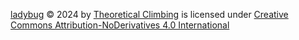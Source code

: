 [ladybug](https://www.theoreticalclimbing.com/product-page/ladybug) © 2024 by [Theoretical Climbing](https://www.theoreticalclimbing.com/) is licensed under [Creative Commons Attribution-NoDerivatives 4.0 International](https://creativecommons.org/licenses/by-nd/4.0/)

